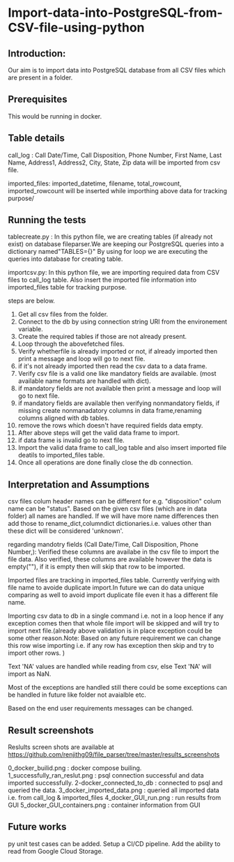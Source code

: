 # Import-data-into-PostgreSQL-from-CSV-file-using-python


## Introduction:
Our aim is to import data into PostgreSQL database from all CSV files which are present in a folder.

## Prerequisites
This would be running in docker.

## Table details

call_log :
Call Date/Time, Call Disposition, Phone Number, First Name, Last Name, Address1, Address2, City, State, Zip data will be imported from csv file.

imported_files:
imported_datetime, filename, total_rowcount, imported_rowcount will be inserted while importhing above data for tracking purpose/

## Running the tests

tablecreate.py : In this python file, we are creating tables (if already not exist) on database fileparser.We are keeping our PostgreSQL queries into a dictionary named"TABLES={}"
By using for loop we are executing the queries into database for creating table.

importcsv.py: In this python file, we are importing required data from CSV files to call_log table. Also insert the imported file information  into imported_files table for tracking purpose.

steps are below.

1. Get all csv files from the folder.
3. Connect to the db by using connection string URI from the environement variable.
4. Create the required tables if those are not already present.
4. Loop through the abovefetched files.
5. Verify whetherfile is already imported or not, if already imported then print a message and loop will go to next file.
6. if it's not already imported then read the csv data to a data frame.
7. Verify csv file is a valid one like mandatory fields are available. (most available name formats are handled with dict).
8. if mandatory fields are not available then print a message and loop will go to next file.
9. if mandatory fields are available then verifying nonmandatory fields, if missing create nonmanadatory columns in data frame,renaming columns aligned with db tables.
10. remove the rows which doesn't have required fields data empty.
11. After above steps will get the valid data frame to import.
12. if data frame is invalid go to next file.
13. Import the valid data frame to call_log table and also imsert imported file deatils to imported_files table.
14. Once all operations are done finally close the db connection.  

 
## Interpretation and Assumptions

csv files colum header names can be different for e.g. "disposition" colum name can be "status". Based on the  given csv files (which are in data folder) all names are handled. If we will have more name differences then add those to rename_dict,columndict dictionaries.i.e. values other than these dict will be considered 'unknown'.

regarding mandotry fields (Call Date/Time, Call Disposition, Phone Number,): Verified these columns are availabe in the csv file to import the file data. Also verified, these columns are available however the data is empty(""),  if it is empty then will skip that row to be imported.

Imported files are tracking in imported_files table. Currently verifying with file name to avoide duplicate import.In future we can do data unique comparing as well to avoid import duplicate file even it has a different  file name.   

Importing csv data to db in a single command i.e. not in a loop hence if any exception comes then that whole file import will be skipped and will try to import next file.(already above validation is in place exception could be some other reason.Note: Based on any future requirement we can change this row wise importing i.e. if any row has exception then skip and try to import other rows. )

Text 'NA' values are handled while reading from csv, else Text 'NA' will import as NaN.

Most of the exceptions are handled still there could be some exceptions can be handled in future like folder not avaialble etc.

Based on the end user requirements messages can be changed.


## Result screenshots

Reslults screen shots are available at https://github.com/renjithg09/file_parser/tree/master/results_screenshots

0_docker_builid.png : docker compose builing.
1_successfully_ran_reslut.png : psql connection successful and data imported successfully.
2-docker_connected_to_db : connected to psql and queried the data.
3_docker_imported_data.png : queried all imported data i.e. from call_log & imported_files
4_docker_GUI_run.png : run results from GUI
5_docker_GUI_containers.png : container information from GUI


## Future works

py unit test cases can be added.
Setup a CI/CD pipeline.
Add the ability to read from Google Cloud Storage.

